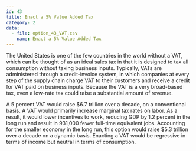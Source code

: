 ```yaml
---
id: 43
title: Enact a 5% Value Added Tax
category: 2
data:
  - file: option_43_VAT.csv
    name: Enact a 5% Value Added Tax
---
```


The United States is one of the few countries in the world without a VAT, which can be thought of as an ideal sales tax in that it is designed to tax all consumption without taxing business inputs. Typically, VATs are administered through a credit-invoice system, in which companies at every step of the supply chain charge VAT to their customers and receive a credit for VAT paid on business inputs. Because the VAT is a very broad-based tax, even a low-rate tax could raise a substantial amount of revenue.

A 5 percent VAT would raise $6.7 trillion over a decade, on a conventional basis. A VAT would primarily increase marginal tax rates on labor. As a result, it would lower incentives to work, reducing GDP by 1.2 percent in the long run and result in 931,000 fewer full-time equivalent jobs. Accounting for the smaller economy in the long run, this option would raise $5.3 trillion over a decade on a dynamic basis. Enacting a VAT would be regressive in terms of income but neutral in terms of consumption.
